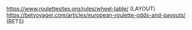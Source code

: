https://www.roulettesites.org/rules/wheel-table/ (LAYOUT)
https://betvoyager.com/articles/european-roulette-odds-and-payouts/ (BETS)